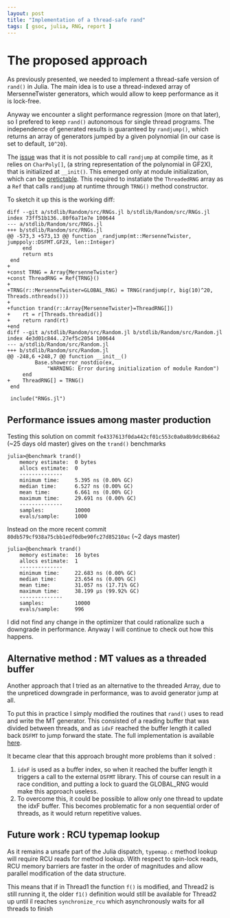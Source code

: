 ```yaml
---
layout: post
title: "Implementation of a thread-safe rand"
tags: [ gsoc, julia, RNG, report ]
---
```


# The proposed approach

As previously presented, we needed to implement a thread-safe version of `rand()` in Julia.
The main idea is to use a thread-indexed array of MersenneTwister generators, which would allow
to keep performance as it is lock-free.

Anyway we encounter a slight performance regression (more on that later),
so I prefered to keep `rand()` autonomous for single thread programs.
The independence of generated results is guaranteed by `randjump()`, which returns an array
of generators jumped by a given polynomial (in our case is set to default, `10^20`).

The [issue](https://github.com/JuliaLang/julia/issues/27794) was that it is not possible to
call `randjump` at compile time, as it relies on `CharPoly[]`, (a string representation of the polynomial in GF2X), that is initialized at `__init()`.
This emerged only at module initialization, which can be [pretictable](https://docs.julialang.org/en/v0.6.0/manual/modules/#Module-initialization-and-precompilation-1).
This required to instatiate the `ThreadedRNG` array as a `Ref` that calls `randjump` at runtime through `TRNG()` method constructor.

To sketch it up this is the working diff:

```
diff --git a/stdlib/Random/src/RNGs.jl b/stdlib/Random/src/RNGs.jl
index 73ff51b136..80f6a71e7e 100644
--- a/stdlib/Random/src/RNGs.jl
+++ b/stdlib/Random/src/RNGs.jl
@@ -573,3 +573,13 @@ function _randjump(mt::MersenneTwister, jumppoly::DSFMT.GF2X, len::Integer)
     end
     return mts
 end
+
+const TRNG = Array{MersenneTwister}
+const ThreadRNG = Ref{TRNG}()
+
+TRNG(r::MersenneTwister=GLOBAL_RNG) = TRNG(randjump(r, big(10)^20, Threads.nthreads()))
+
+function trand(r::Array{MersenneTwister}=ThreadRNG[])
+    rt = r[Threads.threadid()]
+    return rand(rt)
+end
diff --git a/stdlib/Random/src/Random.jl b/stdlib/Random/src/Random.jl
index 4e3d01c844..27ef5c2054 100644
--- a/stdlib/Random/src/Random.jl
+++ b/stdlib/Random/src/Random.jl
@@ -248,6 +248,7 @@ function __init__()
         Base.showerror_nostdio(ex,
             "WARNING: Error during initialization of module Random")
     end
+    ThreadRNG[] = TRNG()
 end

 include("RNGs.jl")
```
## Performance issues among master production
Testing this solution on commit `fe4337613f0da442cf01c553c0a0a8b9dc8b66a2` (~25 days old master)
gives on the `trand()` benchmarks

```
julia>@benchmark trand()
    memory estimate:  0 bytes
    allocs estimate:  0
    --------------
    minimum time:     5.395 ns (0.00% GC)
    median time:      6.527 ns (0.00% GC)
    mean time:        6.661 ns (0.00% GC)
    maximum time:     29.691 ns (0.00% GC)
    --------------
    samples:          10000
    evals/sample:     1000
```
Instead on the more recent commit `80db579cf938a75cbb1edf0dbe90fc27d85210ac` (~2 days master)
```
julia>@benchmark trand()
    memory estimate:  16 bytes
    allocs estimate:  1
    --------------
    minimum time:     22.683 ns (0.00% GC)
    median time:      23.654 ns (0.00% GC)
    mean time:        31.057 ns (17.71% GC)
    maximum time:     38.199 μs (99.92% GC)
    --------------
    samples:          10000
    evals/sample:     996
```
I did not find any change in the optimizer that could rationalize such a downgrade in performance.
Anyway I will continue to check out how this happens.

## Alternative method : MT values as a threaded buffer

Another approach that I tried as an alternative to the threaded Array, due to the unpreticed
downgrade in performance, was to avoid generator jump at all.

To put this in practice I simply modified the routines that `rand()` uses to read and write
the MT generator. This consisted of a reading buffer that was divided between threads,
and as `idxF` reached the buffer length it called back `DSFMT` to jump forward the state.
The full implementation is available [here](https://github.com/DokFaust/julia/commit/f5c18e662ac71c442ae6791ddac7622526cc66d5).

It became clear that this approach brought more problems than it solved :
1) `idxF` is used as a buffer index, so when it reached the buffer length it triggers a call
    to the external `DSFMT` library. This of course can result in a race condition, and putting
    a lock to guard the GLOBAL_RNG would make this approach useless.
2) To overcome this, it could be possible to allow only one thread to update the idxF buffer.
This becomes problematic for a non sequential order of threads, as it would return repetitive values.

## Future work : RCU typemap lookup

As it remains a unsafe part of the Julia dispatch, `typemap.c` method lookup will require RCU reads
for method lookup. With respect to spin-lock reads, RCU memory barriers are faster in the order of magnitudes and allow parallel modification of the data structure.

This means that if in Thread1 the function `f()` is modified, and Thread2 is still running it, the
older `f1()` definition would still be available for Thread2 up until il reaches `synchronize_rcu`
which asynchronously waits for all threads to finish
